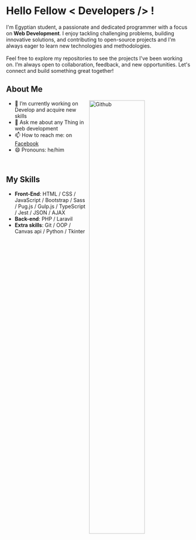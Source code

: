 <h1> Hello Fellow < Developers /> !</h1>
<!-- <div size='20px'>I'm an Egyptian student, I learned programming by myself and now I can program the destinations of websites and computer applications. My favorite hobby is programming and development in general.
</div> -->

<div size='20px'>I'm Egyptian student, a passionate and dedicated programmer with a focus on <b>Web Development</b>. I enjoy tackling challenging problems, building innovative solutions, and contributing to open-source projects and I'm always eager to learn new technologies and methodologies.
</div>
<br>
<div size='20px'>Feel free to explore my repositories to see the projects I've been working on. I’m always open to collaboration, feedback, and new opportunities. Let's connect and build something great together!
</div>

<h2>About Me</h2>

<img width="55%" align="right" alt="Github" src="https://raw.githubusercontent.com/onimur/.github/master/.resources/git-header.svg" />

- 🔭 I’m currently working on Develop and acquire new skills
- 💬 Ask me about any Thing in web development
- 📫 How to reach me: on [Facebook](https://www.facebook.com/kareem1911/)
- 😄 Pronouns: he/him
<!-- - 🌱 I’m currently learning Node.js, React.js -->
<!-- - 👯 I’m looking to collaborate on E-commerce website development -->

<br>

<h2>My Skills</h2>

- <b>Front-End</b>: HTML / CSS / JavaScript / Bootstrap / Sass / Pug.js / Gulp.js / TypeScript / Jest / JSON / AJAX
- <b>Back-end</b>: PHP / Laravil
- <b>Extra skills</b>: Git / OOP / Canvas api / Python / Tkinter
